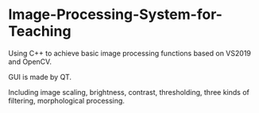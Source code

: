 # Image-Processing-System-for-Teaching
Using C++ to achieve basic image processing functions based on VS2019 and OpenCV.

GUI is made by QT.

Including image scaling, brightness, contrast, thresholding, three kinds of filtering, morphological processing.
